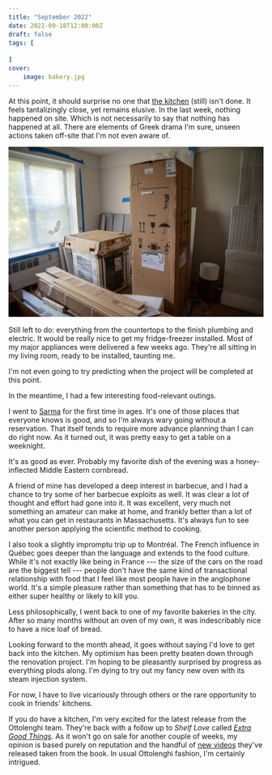 ```yaml
---
title: "September 2022"
date: 2022-09-18T12:00:00Z
draft: false
tags: [
   
]
cover:
    image: bakery.jpg
---
```


At this point, it should surprise no one that [the kitchen](https://jkibe.github.io/kitchen145/) (still) isn't done. It feels tantalizingly close, yet remains elusive. In the last week, nothing happened on site. Which is not necessarily to say that nothing has happened at all. There are elements of Greek drama I'm sure, unseen actions taken off-site that I'm not even aware of.

![Appliances in their crating](appliances-boxed.jpg)

Still left to do: everything from the countertops to the finish plumbing and electric. It would be really nice to get my fridge-freezer installed. Most of my major appliances were delivered a few weeks ago. They're all sitting in my living room, ready to be installed, taunting me.

I'm not even going to try predicting when the project will be completed at this point. 

In the meantime, I had a few interesting food-relevant outings.

I went to [Sarma](http://sarmarestaurant.com) for the first time in ages. It's one of those places that everyone knows is good, and so I'm always wary going without a reservation. That itself tends to require more advance planning than I can do right now. As it turned out, it was pretty easy to get a table on a weeknight.

It's as good as ever. Probably my favorite dish of the evening was a honey-inflected Middle Eastern cornbread.

A friend of mine has developed a deep interest in barbecue, and I had a chance to try some of her barbecue exploits as well. It was clear a lot of thought and effort had gone into it. It was excellent, very much not something an amateur can make at home, and frankly better than a lot of what you can get in restaurants in Massachusetts. It's always fun to see another person applying the scientific method to cooking.

I also took a slightly impromptu trip up to Montréal. The French influence in Québec goes deeper than the language and extends to the food culture. While it's not exactly like being in France --- the size of the cars on the road are the biggest tell --- people don't have the same kind of transactional relationship with food that I feel like most people have in the anglophone world. It's a simple pleasure rather than something that has to be binned as either super healthy or likely to kill you.

Less philosophically, I went back to one of my favorite bakeries in the city. After so many months without an oven of my own, it was indescribably nice to have a nice loaf of bread.

Looking forward to the month ahead, it goes without saying I'd love to get back into the kitchen. My optimism has been pretty beaten down through the renovation project. I'm hoping to be pleasantly surprised by progress as everything plods along. I'm dying to try out my fancy new oven with its steam injection system.

For now, I have to live vicariously through others or the rare opportunity to cook in friends' kitchens.

If you do have a kitchen, I'm very excited for the latest release from the Ottolenghi team. They're back with a follow up to _Shelf Love_ called [_Extra Good Things_](https://www.waterstones.com/book/ottolenghi-test-kitchen-extra-good-things/yotam-ottolenghi/noor-murad/9781529109474). As it won't go on sale for another couple of weeks, my opinion is based purely on reputation and the handful of [new videos](https://www.youtube.com/watch?v=C-qdoBuugIg) they've released taken from the book. In usual Ottolenghi fashion, I'm certainly intrigued.

